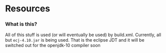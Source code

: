 # Resources


### What is this?

All of this stuff is used (or will eventually be used) by build.xml. Currently, all but `ecj-4.10.jar` is being used. That is the eclipse JDT and it will be switched out for the openjdk-10 compiler soon